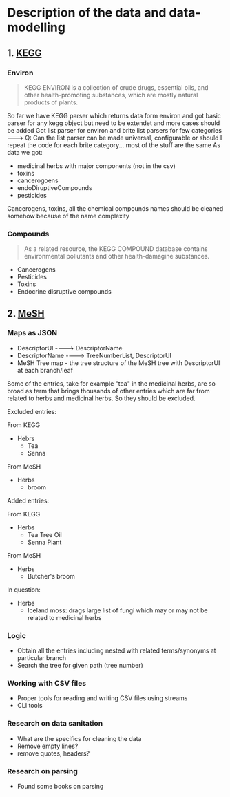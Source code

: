 # Description of the data and data-modelling

## 1. [KEGG](https://www.genome.jp/kegg)

### Environ

> KEGG ENVIRON is a collection of crude drugs, essential oils, and other health-promoting substances, which are mostly natural products of plants.

So far we have KEGG parser which returns data form environ and got basic parser for any kegg object but need to be extendet and more cases should be added
Got list parser for environ and brite list parsers for few categories ---> Q: Can the list parser can be made universal, configurable or should I repeat the code for each brite category... most of the stuff are the same
As data we got:

* medicinal herbs with major components (not in the csv)
* toxins
* cancerogoens
* endoDiruptiveCompounds
* pesticides

Cancerogens, toxins, all the chemical compounds names should be cleaned somehow because of the name complexity

### Compounds

>As a related resource, the KEGG COMPOUND database contains environmental pollutants and other health-damagine substances.

* Cancerogens
* Pesticides
* Toxins
* Endocrine disruptive compounds

## 2. [MeSH](https://www.ncbi.nlm.nih.gov/mesh)

### Maps as JSON

* DescriptorUI ----> DescriptorName
* DescriptorName ----> TreeNumberList, DescriptorUI
* MeSH Tree map - the tree structure of the MeSH tree with DescriptorUI at each branch/leaf

Some of the entries, take for example "tea" in the medicinal herbs, are so broad as term that brings thousands of other entries which are far from related to herbs and medicinal herbs. So they should be excluded.

Excluded entries:

From KEGG

* Hebrs
  * Tea
  * Senna

From MeSH
* Herbs
    * broom

Added entries:

From KEGG

* Herbs
  * Tea Tree Oil
  * Senna Plant

From MeSH

* Herbs
  * Butcher's broom

In question:

* Herbs
  * Iceland moss: drags large list of fungi which may or may not be related to medicinal herbs


### Logic

* Obtain all the entries including nested with related terms/synonyms at particular branch
* Search the tree for given path (tree number)

### Working with CSV files

* Proper tools for reading and writing CSV files using streams
* CLI tools

### Research on data sanitation

* What are the specifics for cleaning the data
* Remove empty lines?
* remove quotes, headers?

### Research on parsing

* Found some books on parsing
